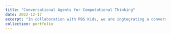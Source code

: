 ```yaml
---
title: "Conversational Agents for Computational Thinking"
date: 2022-12-17
excerpt: "In collaboration with PBS Kids, we are ingtegrating a conversational agent into child TV show Lyla in the Loop to promote children's computational thinking skills. The character, Lyla, powered by a conversational agent asks children questions on computational thinking and provide them with contingent feedback according to their responses. <br/><img src='/images/Lyla.png' alt='Lyla in the Loop'>"
collection: portfolio
---
```


